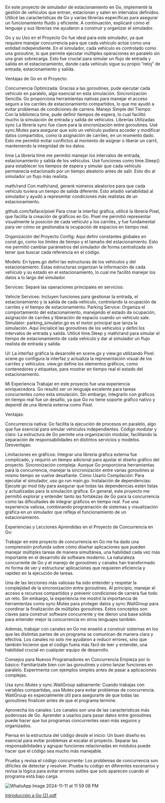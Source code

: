 En este proyecto de simulador de estacionamiento en Go, implementé la gestión de vehículos que entran, estacionan y salen en intervalos definidos. Utilicé las características de Go y varias librerías específicas para asegurar un funcionamiento fluido y eficiente. A continuación, explicaré cómo el lenguaje y sus librerías me ayudaron a construir y organizar el simulador.

Go y su Uso en el Proyecto
Go fue ideal para este simulador, ya que requiere manejar concurrencia para que cada vehículo actúe como una entidad independiente. En el simulador, cada vehículo es controlado como una goroutine, lo que permite ejecutar múltiples operaciones en paralelo sin una gran sobrecarga. Esto fue crucial para simular un flujo de entrada y salida en el estacionamiento, donde cada vehículo sigue su propio “reloj” de entrada, estacionamiento y salida.

Ventajas de Go en el Proyecto:

Concurrencia Optimizada: Gracias a las goroutines, pude ejecutar cada vehículo en paralelo, algo esencial en esta simulación.
Sincronización Sencilla: Go proporciona herramientas nativas para manejar el acceso seguro a los carriles de estacionamiento compartidos, lo que me ayudó a evitar problemas de condiciones de carrera.
Manejo Simple del Tiempo: Con la biblioteca time, pude definir tiempos de espera, lo cual facilitó mucho la simulación de entrada y salida de vehículos.
Librerías Utilizadas
sync La librería sync fue clave para la sincronización entre goroutines. Usé sync.Mutex para asegurar que solo un vehículo pudiera acceder y modificar datos compartidos, como la asignación de carriles, en un momento dado. Esto me permitió evitar conflictos al momento de asignar o liberar un carril, manteniendo la integridad de los datos.

time La librería time me permitió manejar los intervalos de entrada, estacionamiento y salida de los vehículos. Usé funciones como time.Sleep() para establecer los tiempos de espera y simular que cada vehículo permanecía estacionado por un tiempo aleatorio antes de salir. Esto dio al simulador un flujo más realista.

math/rand Con math/rand, generé números aleatorios para que cada vehículo tuviera un tiempo de salida diferente. Esto añadió variabilidad al simulador y ayudó a representar condiciones más realistas de un estacionamiento.

github.com/faiface/pixel Para crear la interfaz gráfica, utilicé la librería Pixel, que facilita la creación de gráficos en Go. Pixel me permitió representar visualmente la posición de cada vehículo y los carriles, y fue fundamental para ver cómo se gestionaba la ocupación de espacios en tiempo real.

Organización del Proyecto
Config: Aquí definí constantes globales en const.go, como los límites de tiempo y el tamaño del estacionamiento. Esto me permitió cambiar parámetros del simulador de forma centralizada sin tener que buscar cada referencia en el código.

Models: En types.go definí las estructuras de los vehículos y del estacionamiento. Estas estructuras organizan la información de cada vehículo y su estado en el estacionamiento, lo cual me facilitó manejar los datos a lo largo del simulador.

Services: Separé las operaciones principales en servicios:

Vehicle Services: Incluyen funciones para gestionar la entrada, el estacionamiento y la salida de cada vehículo, controlando la ocupación de carriles y el tiempo de estacionamiento.
Parking Service: Organiza el comportamiento del estacionamiento, manejando el estado de ocupación, asignación de carriles y liberación de espacio cuando un vehículo sale.
Simulator: parking_simulator.go es el motor principal que lanza la simulación. Aquí inicialicé las goroutines de los vehículos y definí los intervalos de entrada y salida. Utilicé time.Sleep y math/rand para simular el tiempo de estacionamiento de cada vehículo y dar al simulador un flujo realista de entrada y salida.

UI: La interfaz gráfica la desarrollé en scene.go y view.go utilizando Pixel. scene.go configura la interfaz y actualiza la representación visual de los carriles y vehículos. view.go define los elementos gráficos, como contenedores y etiquetas, para mostrar en tiempo real el estado del estacionamiento.

Mi Experiencia
Trabajar en este proyecto fue una experiencia enriquecedora. Go resultó ser un lenguaje excelente para tareas concurrentes como esta simulación. Sin embargo, integrarlo con gráficos en tiempo real fue un desafío, ya que Go no tiene soporte gráfico nativo y dependí de una librería externa como Pixel.

Ventajas:

Concurrencia nativa: Go facilita la ejecución de procesos en paralelo, algo que fue esencial para simular vehículos independientes.
Código modular y claro: La estructura de Go permite una organización modular, facilitando la separación de responsabilidades en distintos servicios y modelos.
Desventajas:

Limitaciones en gráficos: Integrar una librería gráfica externa fue complicado, y requirió un tiempo adicional para ajustar el diseño gráfico del proyecto.
Sincronización compleja: Aunque Go proporciona herramientas para la concurrencia, manejar la sincronización entre varias goroutines al mismo tiempo se vuelve desafiante.
Cómo Usarlo
Compilación: Para ejecutar el simulador, uso go run main.go.
Instalación de dependencias: Ejecuté go mod tidy para asegurar que todas las dependencias estén listas y actualizadas para la simulación gráfica.
En general, este proyecto me permitió explorar y entender tanto las fortalezas de Go para la concurrencia como las dificultades de integrar gráficos en tiempo real. Fue una experiencia valiosa, combinando programación de sistemas y visualización gráfica en un simulador que refleja el funcionamiento de un estacionamiento.

Experiencias y Lecciones Aprendidas en el Proyecto de Concurrencia en Go:

Trabajar en este proyecto de concurrencia en Go me ha dado una comprensión profunda sobre cómo diseñar aplicaciones que pueden manejar múltiples tareas de manera simultánea, una habilidad cada vez más importante en el desarrollo de software moderno. La naturaleza concurrente de Go y el manejo de goroutines y canales han transformado mi forma de ver y estructurar aplicaciones que requieren eficiencia y rapidez en la ejecución de tareas.

Una de las lecciones más valiosas ha sido entender y respetar la complejidad de la sincronización entre goroutines. Al principio, manejar el acceso a recursos compartidos y prevenir condiciones de carrera fue todo un reto. Sin embargo, la experiencia me mostró la importancia de herramientas como sync.Mutex para proteger datos y sync.WaitGroup para coordinar la finalización de múltiples goroutines. Estos conceptos son claves para construir software concurrente y me dieron una base sólida para entender mejor la concurrencia en otros lenguajes también.

Además, trabajar con canales en Go me enseñó a construir sistemas en los que las distintas partes de un programa se comunican de manera clara y efectiva. Los canales no solo me ayudaron a reducir errores, sino que también hicieron que el código fuera más fácil de leer y entender, una habilidad crucial en cualquier equipo de desarrollo.

Consejos para Nuevos Programadores en Concurrencia
Empieza por lo básico: Familiarízate bien con las goroutines y cómo lanzar funciones en paralelo. Experimenta con ejemplos simples antes de pasar a aplicaciones complejas.

Usa sync.Mutex y sync.WaitGroup sabiamente: Cuando trabajas con variables compartidas, usa Mutex para evitar problemas de concurrencia. WaitGroup es especialmente útil para asegurarte de que todas las goroutines finalicen antes de que el programa termine.

Aprovecha los canales: Los canales son una de las características más poderosas de Go. Aprender a usarlos para pasar datos entre goroutines puede hacer que tus programas concurrentes sean más seguros y organizados.

Piensa en la estructura del código desde el inicio: Un buen diseño es esencial para evitar problemas al escalar el proyecto. Separar las responsabilidades y agrupar funciones relacionadas en módulos puede hacer que el código sea mucho más manejable.

Prueba y revisa el código concurrente: Los problemas de concurrencia son difíciles de detectar y resolver. Prueba tu código en diferentes escenarios y revisa la lógica para evitar errores sutiles que solo aparecen cuando el programa está bajo carga.

![WhatsApp Image 2024-11-11 at 11 59 08 PM](https://github.com/user-attachments/assets/36ead091-5f34-411e-be3a-ad5be16b61d5)

[Introducción a Go (2).pdf](https://github.com/user-attachments/files/17711833/Introduccion.a.Go.2.pdf)
